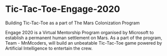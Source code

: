 # Tic-Tac-Toe-Engage-2020
Building Tic-Tac-Toe as a part of The Mars Colonization Program

Engage 2020 is a Virtual Mentorship Program organised by Microsoft to establish a permanent human settlement on Mars.
As a part of the program, Team - MnMcoders, will build an unbeatable Tic-Tac-Toe game powered by Artificial Intelligence to entertain the crew. 
